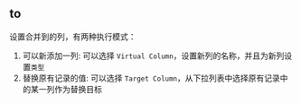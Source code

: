 ## to
 设置合并到的列，有两种执行模式：
 1. 可以新添加一列: 可以选择 `Virtual Column`，设置新列的名称，并且为新列设置`类型`
 2. 替换原有记录的值: 可以选择 `Target Column`，从下拉列表中选择原有记录中的某一列作为替换目标
